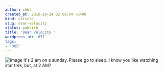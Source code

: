 ```yaml
---
author: cbhl
created_at: 2010-10-24 02:09:04 -0400
kind: article
slug: dear-velocity
status: publish
title: 'Dear VeloCity '
wordpress_id: '631'
tags:
- '365'
---
```


![image](http://images.azuresky.ca/blog/wp-content/uploads/2010/10/wpid-IMG_20101024_020739.jpg)
It's 2 am on a sunday. Please go to sleep. I know you like watching star
trek, but, at 2 AM?
